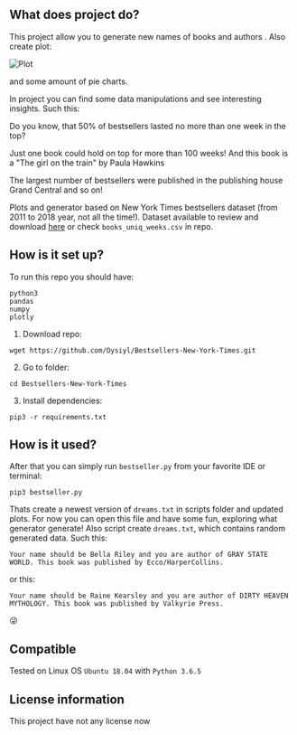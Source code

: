 ## What does project do? 
This project allow you to generate new names of books and authors . Also create plot:

![Plot](https://thumbs.gfycat.com/TenseSourKitfox-size_restricted.gif)

and some amount of pie charts.

In project you can find some data manipulations and see interesting insights. Such this:

Do you know, that 50% of bestsellers lasted no more than one week in the top?

Just one book could hold on top for more than 100 weeks! And this book is a "The girl on the train" by Paula Hawkins

The largest number of bestsellers were published in the publishing house Grand Central and so on!

Plots and generator based on New York Times bestsellers dataset (from 2011 to 2018 year, not all the time!). Dataset available to review and download [here](https://data.world/) or check `books_uniq_weeks.csv` in repo. 
## How is it set up? 
To run this repo you should have:
```
python3
pandas
numpy
plotly
```
1. Download repo:
```
wget https://github.com/Oysiyl/Bestsellers-New-York-Times.git
```
2. Go to folder:
```
cd Bestsellers-New-York-Times
```
3. Install dependencies:
```
pip3 -r requirements.txt
```
## How is it used? 
After that you can simply run `bestseller.py` from your favorite IDE or terminal:
```
pip3 bestseller.py
```
Thats create a newest version of `dreams.txt` in scripts folder and updated plots. For now you can open this file and have some fun, exploring what generator generate!
Also script create `dreams.txt`, which contains random generated data.
Such this:
```
Your name should be Bella Riley and you are author of GRAY STATE WORLD. This book was published by Ecco/HarperCollins.
```
or this:
```
Your name should be Raine Kearsley and you are author of DIRTY HEAVEN MYTHOLOGY. This book was published by Valkyrie Press.
```
:stuck_out_tongue_winking_eye:
## Compatible 
Tested on Linux OS `Ubuntu 18.04` with `Python 3.6.5`

## License information
This project have not any license now

